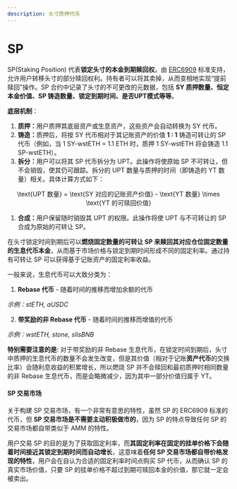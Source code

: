 ```yaml
---
description: 头寸质押代币
---
```


# SP

SP(Staking Position) 代表**锁定头寸的本金到期赎回权**。由 [ERC6909](https://eips.ethereum.org/EIPS/eip-6909) 标准支持，允许用户转移头寸的部分赎回权利。持有者可以将其卖掉，从而变相地实现“提前赎回”操作。SP 合约中记录了头寸的不可更改的元数据，包括 **SY 质押数量、恒定本金价值、SP 铸造数量、锁定到期时间、是否UPT模式等等**。

**底层机制**：

1. **质押：**&#x7528;户质押其底层资产或生息资产，这些资产会自动转换为 SY 代币。
2. **铸造：**&#x8D28;押后，将按 SY 代币相对于其记账资产的价值 **1 : 1** 铸造可转让的 SP 代币（例如，当 1 SY-wstETH = 1.1 ETH 时，质押 1 SY-wstETH 将会铸造 1.1 SP-wstETH）。
3. **拆分：**&#x7528;户可以将其 SP 代币拆分为 UPT。此操作将使原始 SP 不可转让，但不会销毁，使其仍可跟踪。拆分的 UPT 数量与质押的时间（即铸造的 YT 数量）相关。具体计算方式如下：

<p align="center"><span class="math">\text{UPT 数量} = \text{SY 对应的记账资产价值} - \text{YT 数量} \times \text{YT 的可赎回价值}</span></p>

1. **合成：**&#x7528;户保留随时销毁其 UPT 的权限。此操作将使 UPT 与不可转让的 SP 合成为原始的可转让 SP。

在头寸锁定时间到期后可以**燃烧固定数量的可转让 SP 来赎回其对应仓位固定数量的生息代币本金**，从而基于市场价格与锁定到期时间形成不同的固定利率。通过持有可转让 SP 可以获得基于记账资产的固定利率收益。

一般来说，生息代币可以大致分类为：

1. **Rebase 代币** - 随着时间的推移而增加余额的代币

_示例：stETH, aUSDC_

2. **带奖励的非 Rebase 代币** - 随着时间的推移而增值的代币

_示例：wstETH, stone, slisBNB_

**特别需要注意的是**: 对于带奖励的非 Rebase 生息代币，在锁定时间到期后，头寸中质押的生息代币的数量不会发生改变，但是其价值（相对于记账**资产代币**的交换比率）会随利息收益的积累增长，所以燃烧 SP 并不会赎回和最初质押时相同数量的非 Rebase 生息代币，而是会略微减少，因为其中一部分价值归属于 YT。

#### **SP 交易市场**

关于构建 SP 交易市场，有一个非常有意思的特性，虽然 SP 的 ERC6909 标准的代币，但 **SP 交易市场是不需要主动积极做市的**，因为 SP 的特点导致任何 SP 的交易市场都自带类似于 AMM 的特性。

用户交易 SP 的目的是为了获取固定利率，而**其固定利率在固定的挂单价格下会随着时间接近其锁定到期时间而自动增长**，这意味着**任何 SP 交易市场都自带价格发现的特性**，用户会在自认为合适的固定利率时间点购买 SP 代币，从而确认 SP 的真实市场价值，只要 SP 的挂单价格不超过到期可赎回本金的价值，那它就一定会被卖出。

